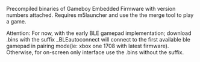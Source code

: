 Precompiled binaries of Gameboy Embedded Firmware with version numbers attached. Requires m5launcher and use the the merge tool to play a game.

Attention: For now, with the early BLE gamepad implementation; download .bins with the suffix _BLEautoconnect will connect to the
first available ble gamepad in pairing mode(ie: xbox one 1708 with latest firmware). Otherwise, for on-screen only interface use the .bins without the suffix.
